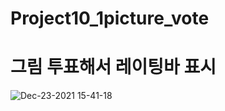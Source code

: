 # Project10_1picture_vote

# 그림 투표해서 레이팅바 표시 

![Dec-23-2021 15-41-18](https://user-images.githubusercontent.com/88240177/147199760-1654eb53-825a-4ecc-8fc0-7180333967c1.gif)
